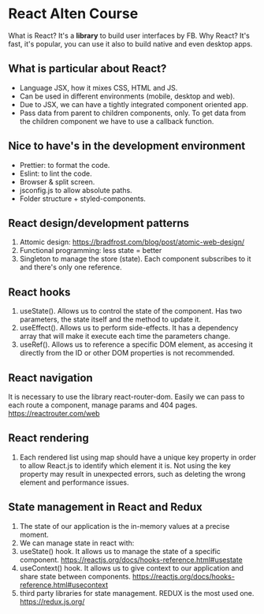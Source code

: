 # React Alten Course
What is React? It's a **library** to build user interfaces by FB.
Why React? It's fast, it's popular, you can use it also to build native and even desktop apps.

## What is particular about React?
- Language JSX, how it mixes CSS, HTML and JS.
- Can be used in different environments (mobile, desktop and web).
- Due to JSX, we can have a tightly integrated component oriented app.
- Pass data from parent to children components, only. To get data from
    the children component we have to use a callback function.


## Nice to have's in the development environment
- Prettier: to format the code.
- Eslint: to lint the code.
- Browser & split screen.
- jsconfig.js to allow absolute paths.
- Folder structure + styled-components.

## React design/development patterns
1. Attomic design: https://bradfrost.com/blog/post/atomic-web-design/
2. Functional programming: less state = better
3. Singleton to manage the store (state). Each component subscribes to it and there's only one reference.

## React hooks
1. useState(). Allows us to control the state of the component. Has two parameters, the state itself and the method to update it.
2. useEffect(). Allows us to perform side-effects. It has a dependency array that will make it execute each time the parameters change.
3. useRef(). Allows us to reference a specific DOM element, as accesing it directly from the ID or other DOM properties is not recommended.

## React navigation
It is necessary to use the library react-router-dom. Easily we can pass to each route a component, manage params and 404 pages. https://reactrouter.com/web

## React rendering
1. Each rendered list using map should have a unique key property in order to allow React.js to identify which element it is. Not using the key property may result in unexpected errors, such as deleting the wrong element and performance issues.

## State management in React and Redux
1. The state of our application is the in-memory values at a precise moment.
2. We can manage state in react with:
3. useState() hook. It allows us to manage the state of a specific component. https://reactjs.org/docs/hooks-reference.html#usestate
4. useContext() hook. It allows us to give context to our application and share state between components. https://reactjs.org/docs/hooks-reference.html#usecontext
5. third party libraries for state management. REDUX is the most used one. https://redux.js.org/